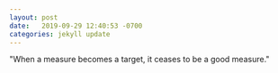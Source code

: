 ```yaml
---
layout: post
date:   2019-09-29 12:40:53 -0700
categories: jekyll update
---
```

"When a measure becomes a target, it ceases to be a good measure."